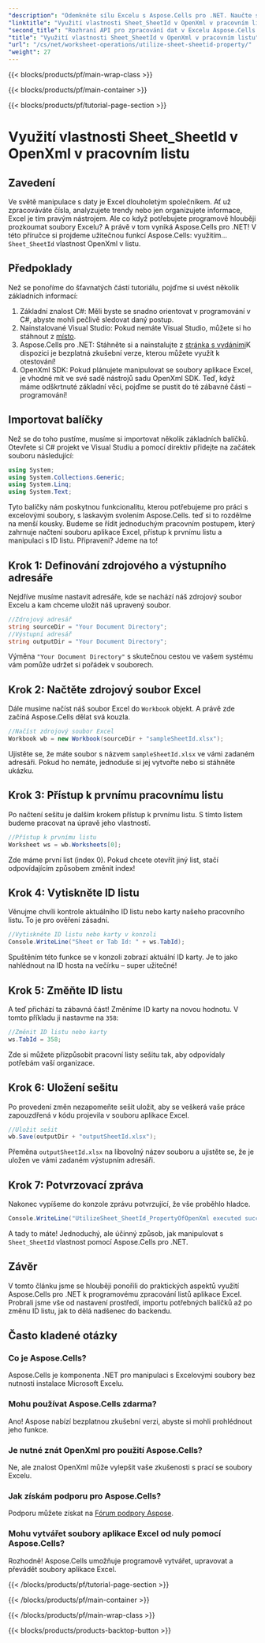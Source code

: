 ```yaml
---
"description": "Odemkněte sílu Excelu s Aspose.Cells pro .NET. Naučte se efektivně manipulovat s ID listů s naším podrobným návodem."
"linktitle": "Využití vlastnosti Sheet_SheetId v OpenXml v pracovním listu"
"second_title": "Rozhraní API pro zpracování dat v Excelu Aspose.Cells v .NET"
"title": "Využití vlastnosti Sheet_SheetId v OpenXml v pracovním listu"
"url": "/cs/net/worksheet-operations/utilize-sheet-sheetid-property/"
"weight": 27
---
```


{{< blocks/products/pf/main-wrap-class >}}

{{< blocks/products/pf/main-container >}}

{{< blocks/products/pf/tutorial-page-section >}}

# Využití vlastnosti Sheet_SheetId v OpenXml v pracovním listu

## Zavedení
Ve světě manipulace s daty je Excel dlouholetým společníkem. Ať už zpracováváte čísla, analyzujete trendy nebo jen organizujete informace, Excel je tím pravým nástrojem. Ale co když potřebujete programově hlouběji prozkoumat soubory Excelu? A právě v tom vyniká Aspose.Cells pro .NET! V této příručce si projdeme užitečnou funkcí Aspose.Cells: využitím... `Sheet_SheetId` vlastnost OpenXml v listu.
## Předpoklady
Než se ponoříme do šťavnatých částí tutoriálu, pojďme si uvést několik základních informací:
1. Základní znalost C#: Měli byste se snadno orientovat v programování v C#, abyste mohli pečlivě sledovat daný postup.
2. Nainstalované Visual Studio: Pokud nemáte Visual Studio, můžete si ho stáhnout z [místo](https://visualstudio.microsoft.com/).
3. Aspose.Cells pro .NET: Stáhněte si a nainstalujte z [stránka s vydáními](https://releases.aspose.com/cells/net/)K dispozici je bezplatná zkušební verze, kterou můžete využít k otestování!
4. OpenXml SDK: Pokud plánujete manipulovat se soubory aplikace Excel, je vhodné mít ve své sadě nástrojů sadu OpenXml SDK.
Teď, když máme odškrtnuté základní věci, pojďme se pustit do té zábavné části – programování!
## Importovat balíčky
Než se do toho pustíme, musíme si importovat několik základních balíčků. Otevřete si C# projekt ve Visual Studiu a pomocí direktiv přidejte na začátek souboru následující:
```csharp
using System;
using System.Collections.Generic;
using System.Linq;
using System.Text;
```
Tyto balíčky nám poskytnou funkcionalitu, kterou potřebujeme pro práci s excelovými soubory, s laskavým svolením Aspose.Cells.
teď si to rozdělme na menší kousky. Budeme se řídit jednoduchým pracovním postupem, který zahrnuje načtení souboru aplikace Excel, přístup k prvnímu listu a manipulaci s ID listu. Připraveni? Jdeme na to!
## Krok 1: Definování zdrojového a výstupního adresáře
Nejdříve musíme nastavit adresáře, kde se nachází náš zdrojový soubor Excelu a kam chceme uložit náš upravený soubor.
```csharp
//Zdrojový adresář
string sourceDir = "Your Document Directory";
//Výstupní adresář
string outputDir = "Your Document Directory";
```
Výměna `"Your Document Directory"` s skutečnou cestou ve vašem systému vám pomůže udržet si pořádek v souborech.
## Krok 2: Načtěte zdrojový soubor Excel
Dále musíme načíst náš soubor Excel do `Workbook` objekt. A právě zde začíná Aspose.Cells dělat svá kouzla.
```csharp
//Načíst zdrojový soubor Excel
Workbook wb = new Workbook(sourceDir + "sampleSheetId.xlsx");
```
Ujistěte se, že máte soubor s názvem `sampleSheetId.xlsx` ve vámi zadaném adresáři. Pokud ho nemáte, jednoduše si jej vytvořte nebo si stáhněte ukázku.
## Krok 3: Přístup k prvnímu pracovnímu listu
Po načtení sešitu je dalším krokem přístup k prvnímu listu. S tímto listem budeme pracovat na úpravě jeho vlastností.
```csharp
//Přístup k prvnímu listu
Worksheet ws = wb.Worksheets[0];
```
Zde máme první list (index 0). Pokud chcete otevřít jiný list, stačí odpovídajícím způsobem změnit index!
## Krok 4: Vytiskněte ID listu
Věnujme chvíli kontrole aktuálního ID listu nebo karty našeho pracovního listu. To je pro ověření zásadní.
```csharp
//Vytiskněte ID listu nebo karty v konzoli
Console.WriteLine("Sheet or Tab Id: " + ws.TabId);
```
Spuštěním této funkce se v konzoli zobrazí aktuální ID karty. Je to jako nahlédnout na ID hosta na večírku – super užitečné!
## Krok 5: Změňte ID listu
A teď přichází ta zábavná část! Změníme ID karty na novou hodnotu. V tomto příkladu ji nastavme na `358`:
```csharp
//Změnit ID listu nebo karty
ws.TabId = 358;
```
Zde si můžete přizpůsobit pracovní listy sešitu tak, aby odpovídaly potřebám vaší organizace.
## Krok 6: Uložení sešitu
Po provedení změn nezapomeňte sešit uložit, aby se veškerá vaše práce zapouzdřená v kódu projevila v souboru aplikace Excel.
```csharp
//Uložit sešit
wb.Save(outputDir + "outputSheetId.xlsx");
```
Přeměna `outputSheetId.xlsx` na libovolný název souboru a ujistěte se, že je uložen ve vámi zadaném výstupním adresáři.
## Krok 7: Potvrzovací zpráva
Nakonec vypíšeme do konzole zprávu potvrzující, že vše proběhlo hladce.
```csharp
Console.WriteLine("UtilizeSheet_SheetId_PropertyOfOpenXml executed successfully.\r\n");
```
A tady to máte! Jednoduchý, ale účinný způsob, jak manipulovat s `Sheet_SheetId` vlastnost pomocí Aspose.Cells pro .NET.
## Závěr
V tomto článku jsme se hlouběji ponořili do praktických aspektů využití Aspose.Cells pro .NET k programovému zpracování listů aplikace Excel. Probrali jsme vše od nastavení prostředí, importu potřebných balíčků až po změnu ID listu, jak to dělá nadšenec do backendu. 
## Často kladené otázky
### Co je Aspose.Cells?
Aspose.Cells je komponenta .NET pro manipulaci s Excelovými soubory bez nutnosti instalace Microsoft Excelu.
### Mohu používat Aspose.Cells zdarma?
Ano! Aspose nabízí bezplatnou zkušební verzi, abyste si mohli prohlédnout jeho funkce.
### Je nutné znát OpenXml pro použití Aspose.Cells?
Ne, ale znalost OpenXml může vylepšit vaše zkušenosti s prací se soubory Excelu.
### Jak získám podporu pro Aspose.Cells?
Podporu můžete získat na [Fórum podpory Aspose](https://forum.aspose.com/c/cells/9).
### Mohu vytvářet soubory aplikace Excel od nuly pomocí Aspose.Cells?
Rozhodně! Aspose.Cells umožňuje programově vytvářet, upravovat a převádět soubory aplikace Excel.


{{< /blocks/products/pf/tutorial-page-section >}}

{{< /blocks/products/pf/main-container >}}

{{< /blocks/products/pf/main-wrap-class >}}

{{< blocks/products/products-backtop-button >}}